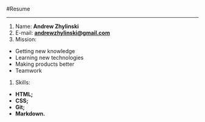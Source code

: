    #Resume  

___


1.  Name: **Andrew Zhylinski**
1.  E-mail: **andrewzhylinski@gmail.com**
1.  Mission:
 * Getting new knowledge
 * Learning new technologies
 * Making products better
 * Teamwork

 1.  Skills:
  *  **HTML;**
  *  **CSS;**
  *  **Git;**
  *  **Markdown.**